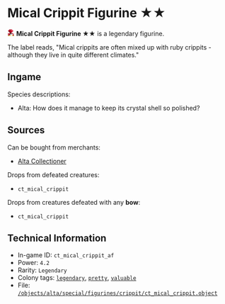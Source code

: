 # Mical Crippit Figurine ★★

<img src="https://raw.githubusercontent.com/Ceterai/Enternia/main/objects/alta/special/figurines/crippit/ct_mical_crippit.png" alt="Mical Crippit Figurine ★★ icon" loading="lazy" height=16px width="auto" /> **Mical Crippit Figurine ★★** is a legendary figurine.

The label reads, "Mical crippits are often mixed up with ruby crippits - although they live in quite different climates."

## Ingame

Species descriptions:

- Alta: How does it manage to keep its crystal shell so polished?

## Sources

Can be bought from merchants:

- [Alta Collectioner](https://ceterai.github.io/MyEnternia/Wiki/AltaCollectioner)

Drops from defeated creatures:

- `ct_mical_crippit`

Drops from creatures defeated with any **bow**:

- `ct_mical_crippit`

## Technical Information

- In-game ID: `ct_mical_crippit_af`
- Power: `4.2`
- Rarity: `Legendary`
- Colony tags: [`legendary`](https://ceterai.github.io/MyEnternia/Wiki/Tags/Legendary), [`pretty`](https://ceterai.github.io/MyEnternia/Wiki/Tags/Pretty), [`valuable`](https://ceterai.github.io/MyEnternia/Wiki/Tags/Valuable)
- File: [`/objects/alta/special/figurines/crippit/ct_mical_crippit.object`](https://github.com/Ceterai/Enternia/blob/main/objects/alta/special/figurines/crippit/ct_mical_crippit.object)
